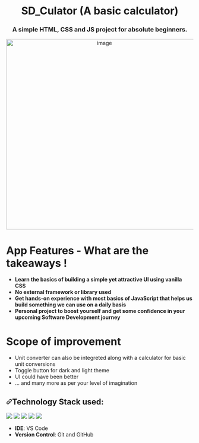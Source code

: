 

<div align="center">
  
# SD_Culator (A basic calculator)
</div>

<h3 align="center"><b>A simple HTML, CSS and JS project for absolute beginners.</b></h3>

<div align="center">
  <img width="513" alt="image" src="https://github.com/Soumyadeep07/SD_Culator/assets/32807557/b5612f4d-28a7-40a9-8e56-9387533d5986">

</div>

# App Features - What are the takeaways !
<ul>
<li><strong>Learn the basics of building a simple yet attractive UI using vanilla CSS</strong></li>
<li><strong>No external framework or library used</strong></li>
<li><strong>Get hands-on experience with most basics of JavaScript that helps us build something we can use on a daily basis</strong></li>
<li><strong>Personal project to boost yourself and get some confidence in your upcoming Software Development journey</strong></li>
</ul>

# Scope of improvement
<ul>
<li>Unit converter can also be integreted along with a calculator for basic unit conversions</li>
<li>Toggle button for dark and light theme</li>
<li>UI could have been better</li>
<li>... and many more as per your level of imagination</li>
</ul>

<h2><a id="user-content-technology-stack-used" class="anchor" aria-hidden="true" href="#technology-stack-used"><svg class="octicon octicon-link" viewBox="0 0 16 16" version="1.1" width="16" height="16" aria-hidden="true"><path fill-rule="evenodd" d="M7.775 3.275a.75.75 0 001.06 1.06l1.25-1.25a2 2 0 112.83 2.83l-2.5 2.5a2 2 0 01-2.83 0 .75.75 0 00-1.06 1.06 3.5 3.5 0 004.95 0l2.5-2.5a3.5 3.5 0 00-4.95-4.95l-1.25 1.25zm-4.69 9.64a2 2 0 010-2.83l2.5-2.5a2 2 0 012.83 0 .75.75 0 001.06-1.06 3.5 3.5 0 00-4.95 0l-2.5 2.5a3.5 3.5 0 004.95 4.95l1.25-1.25a.75.75 0 00-1.06-1.06l-1.25 1.25a2 2 0 01-2.83 0z"></path></svg></a>Technology Stack used:</h2>

<p>
<img src="https://img.shields.io/badge/HTML-FFA500?style=for-the-badge&logoColor=white" />
<img src="https://img.shields.io/badge/css-87CEEB?style=for-the-badge&logoColor=black" />
<img src="https://img.shields.io/badge/JavaScript-F7DF1E?style=for-the-badge&logo=javascript&logoColor=black" />
<img src="https://img.shields.io/badge/Visual_Studio_Code-0078D4?style=for-the-badge&logo=visual%20studio%20code&logoColor=white" />
<img src="https://img.shields.io/badge/GitHub-100000?style=for-the-badge&logo=github&logoColor=white" /></p>
<ul>
<li><strong>IDE</strong>: VS Code</li>
<li><strong>Version Control</strong>: Git and GitHub</li>
</ul>
